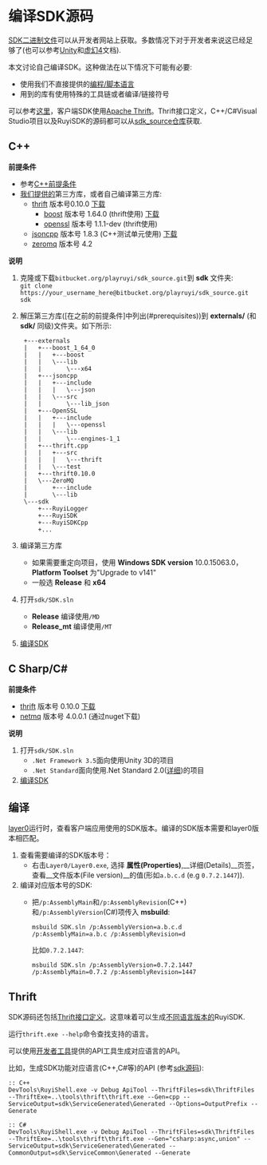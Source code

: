 # 编译SDK源码

[SDK二进制文件](https://dev.playruyi.com/udownloadslist/SDK)可以从开发者网站上获取。多数情况下对于开发者来说这已经足够了(也可以参考[Unity](unity.md)和[虚幻4](ue4.md)文档).

本文讨论自己编译SDK。这种做法在以下情况下可能有必要:  

* 使用我们不直接提供的[编程/脚本语言](https://thrift.apache.org/docs/Languages)
* 用到的库有使用特殊的工具链或者编译/链接符号

可以参考[这里](layer0.md)，客户端SDK使用[Apache Thrift](https://thrift.apache.org/)。Thrift接口定义，C++/C#Visual Studio项目以及RuyiSDK的源码都可以从[sdk_source仓库](https://bitbucket.org/playruyi/sdk_source)获取.

## C++

__前提条件__

* 参考[C++前提条件](cplusplus.md#prerequisites)
* [我们提供的](https://bitbucket.org/playruyi/sdk_source/downloads/externals.zip)第三方库，或者自己编译第三方库:
    * [thrift](https://thrift.apache.org/) 版本号0.10.0 [下载](http://archive.apache.org/dist/thrift/0.10.0/)   
        * [boost](http://www.boost.org/) 版本号 1.64.0 (thrift使用) [下载](https://sourceforge.net/projects/boost/files/boost-binaries/1.64.0/)
        * [openssl](https://www.openssl.org/) 版本号 1.1.1-dev (thrift使用)
    * [jsoncpp](https://github.com/open-source-parsers/jsoncpp) 版本号 1.8.3 (C++测试单元使用) [下载](https://github.com/open-source-parsers/jsoncpp/releases/tag/1.8.3)
    * [zeromq](http://zeromq.org/) 版本号 4.2

__说明__

1. 克隆或下载`bitbucket.org/playruyi/sdk_source.git`到 __sdk__ 文件夹:  
    `git clone https://your_username_here@bitbucket.org/playruyi/sdk_source.git sdk`
1. 解压第三方库([在之前的前提条件]中列出(#prerequisites))到 __externals/__ (和 __sdk/__ 同级)文件夹。如下所示:

        +---externals
        |   +---boost_1_64_0
        |   |   +---boost
        |   |   \---lib
        |   |       \---x64
        |   +---jsoncpp
        |   |   +---include
        |   |   |   \---json
        |   |   \---src
        |   |       \---lib_json
        |   +---OpenSSL
        |   |   +---include
        |   |   |   \---openssl
        |   |   \---lib
        |   |       \---engines-1_1
        |   +---thrift.cpp
        |   |   +---src
        |   |   |   \---thrift
        |   |   \---test
        |   +---thrift0.10.0
        |   \---ZeroMQ
        |       +---include
        |       \---lib
        \---sdk
            +---RuyiLogger
            +---RuyiSDK
            +---RuyiSDKCpp
            +...

1. 编译第三方库
    * 如果需要重定向项目，使用 __Windows SDK version__  10.0.15063.0， __Platform Toolset__ 为"Upgrade to v141"
    * 一般选 __Release__ 和 __x64__
1. 打开`sdk/SDK.sln`
    * __Release__ 编译使用`/MD`
    * __Release_mt__ 编译使用`/MT`
1. [编译SDK](#Building)

## C Sharp/C# #

__前提条件__

* [thrift](https://thrift.apache.org/) 版本号 0.10.0 [下载](http://archive.apache.org/dist/thrift/0.10.0/)
* [netmq](https://netmq.readthedocs.io/en/latest/) 版本号 4.0.0.1 (通过nuget下载)

__说明__

1. 打开`sdk/SDK.sln`
    * `.Net Framework 3.5`面向使用Unity 3D的项目
    * `.Net Standard`面向使用.Net Standard 2.0([详细](https://docs.microsoft.com/en-us/dotnet/standard/net-standard))的项目
1. [编译SDK](#Building)

## 编译

[layer0](layer0.md)运行时，查看客户端应用使用的SDK版本。编译的SDK版本需要和layer0版本相匹配。

1. 查看需要编译的SDK版本号：
    * 右击`Layer0/Layer0.exe`, 选择 __属性(Properties)__,__详细(Details)__页签，查看__文件版本(File version)__的值(形如`a.b.c.d` (e.g `0.7.2.1447`)).
1. 编译对应版本号的SDK:
    * 把`/p:AssemblyMain`和`/p:AssemblyRevision`(C++)和`/p:AssemblyVersion`(C#)项传入 __msbuild__:  

        `msbuild SDK.sln /p:AssemblyVersion=a.b.c.d /p:AssemblyMain=a.b.c /p:AssemblyRevision=d`

        比如`0.7.2.1447`:

        `msbuild SDK.sln /p:AssemblyVersion=0.7.2.1447 /p:AssemblyMain=0.7.2 /p:AssemblyRevision=1447`

## Thrift

SDK源码还包括[Thrift接口定义](https://bitbucket.org/playruyi/sdk_source/src/master/ThriftFiles/)。这意味着可以生成[不同语言版本的](https://thrift.apache.org/docs/Languages)RuyiSDK.

运行`thrift.exe --help`命令查找支持的语言。

可以使用[开发者工具](devtool.md)提供的API工具生成对应语言的API。

比如，生成SDK功能对应语言(C++,C#等)的API (参考[sdk源码](https://bitbucket.org/playruyi/sdk_source)):
```
:: C++
DevTools\RuyiShell.exe -v Debug ApiTool --ThriftFiles=sdk\ThriftFiles --ThriftExe=..\tools\thrift\thrift.exe --Gen=cpp --ServiceOutput=sdk\ServiceGenerated\Generated --Options=OutputPrefix --Generate

:: C#
DevTools\RuyiShell.exe -v Debug ApiTool --ThriftFiles=sdk\ThriftFiles --ThriftExe=..\tools\thrift\thrift.exe --Gen="csharp:async,union" --ServiceOutput=sdk\ServiceGenerated\Generated --CommonOutput=sdk\ServiceCommon\Generated --Generate
```

